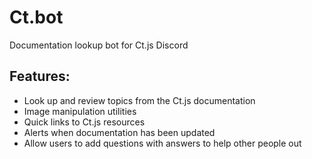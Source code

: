 # Ct.bot

Documentation lookup bot for Ct.js Discord

## Features:

-   Look up and review topics from the Ct.js documentation
-   Image manipulation utilities
-   Quick links to Ct.js resources
-   Alerts when documentation has been updated
-   Allow users to add questions with answers to help other people out
